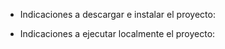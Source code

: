 - Indicaciones a descargar e instalar el proyecto:

- Indicaciones a ejecutar localmente el proyecto: